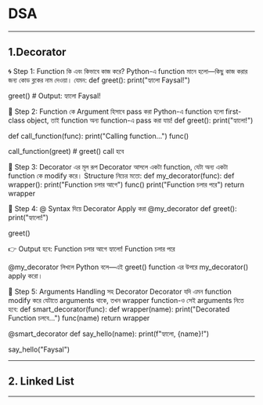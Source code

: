 # DSA
___
## 1.Decorator

🌀 Step 1: Function কি এবং কিভাবে কাজ করে?
Python-এ function মানে হলো—কিছু কাজ করার জন্য কোড ব্লকের নাম দেওয়া। যেমন:
def greet():
    print("হ্যালো Faysal!")

greet()  # Output: হ্যালো Faysal!



🎁 Step 2: Function কে Argument হিসাবে pass করা
Python-এ function হলো first-class object, তাই function অন্য function-এ pass করা যায়!
def greet():
    print("হ্যালো!")

def call_function(func):
    print("Calling function...")
    func()

call_function(greet)  # greet() call হবে



🧩 Step 3: Decorator এর মূল রূপ
Decorator আসলে একটা function, যেটা অন্য একটা function কে modify করে। Structure নিচের মতো:
def my_decorator(func):
    def wrapper():
        print("Function চলার আগে")
        func()
        print("Function চলার পরে")
    return wrapper



🧵 Step 4: @ Syntax দিয়ে Decorator Apply করা
@my_decorator
def greet():
    print("হ্যালো!")

greet()


👉 Output হবে:
Function চলার আগে
হ্যালো!
Function চলার পরে


@my_decorator লিখলে Python বলে—এই greet() function এর উপরে my_decorator() apply করো।

🔧 Step 5: Arguments Handling সহ Decorator
Decorator যদি এমন function modify করে যেটাতে arguments থাকে, তখন wrapper function-ও সেই arguments নিতে হবে:
def smart_decorator(func):
    def wrapper(name):
        print("Decorated Function চলবে...")
        func(name)
    return wrapper

@smart_decorator
def say_hello(name):
    print(f"হ্যালো, {name}!")

say_hello("Faysal")


---

## 2. Linked List

___
